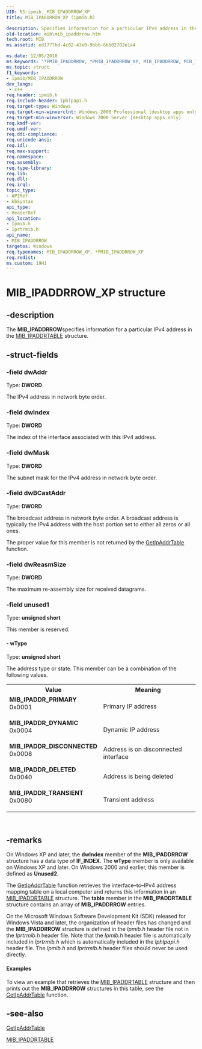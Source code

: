 ```yaml
---
UID: NS:ipmib._MIB_IPADDRROW_XP
title: MIB_IPADDRROW_XP (ipmib.h)

description: Specifies information for a particular IPv4 address in the MIB_IPADDRTABLE structure.
old-location: mib\mib_ipaddrrow.htm
tech.root: MIB
ms.assetid: ed1777bd-4c02-43e0-9bbb-6bb02702e1a4

ms.date: 12/05/2018
ms.keywords: '*PMIB_IPADDRROW, *PMIB_IPADDRROW_XP, MIB_IPADDRROW, MIB_IPADDRROW structure [MIB], MIB_IPADDRROW_XP, MIB_IPADDR_DELETED, MIB_IPADDR_DISCONNECTED, MIB_IPADDR_DYNAMIC, MIB_IPADDR_PRIMARY, MIB_IPADDR_TRANSIENT, PMIB_IPADDRROW, PMIB_IPADDRROW structure pointer [MIB], _mpr_mib_ipaddrrow, ipmib/MIB_IPADDRROW, ipmib/PMIB_IPADDRROW, iprtrmib/MIB_IPADDRROW, iprtrmib/PMIB_IPADDRROW, mib.mib_ipaddrrow, rras.mib_ipaddrrow'
ms.topic: struct
f1_keywords:
- ipmib/MIB_IPADDRROW
dev_langs:
 - c++
req.header: ipmib.h
req.include-header: Iphlpapi.h
req.target-type: Windows
req.target-min-winverclnt: Windows 2000 Professional [desktop apps only]
req.target-min-winversvr: Windows 2000 Server [desktop apps only]
req.kmdf-ver: 
req.umdf-ver: 
req.ddi-compliance: 
req.unicode-ansi: 
req.idl: 
req.max-support: 
req.namespace: 
req.assembly: 
req.type-library: 
req.lib: 
req.dll: 
req.irql: 
topic_type:
- APIRef
- kbSyntax
api_type:
- HeaderDef
api_location:
- Ipmib.h
- Iprtrmib.h
api_name:
- MIB_IPADDRROW
targetos: Windows
req.typenames: MIB_IPADDRROW_XP, *PMIB_IPADDRROW_XP
req.redist: 
ms.custom: 19H1
---
```


# MIB_IPADDRROW_XP structure


## -description


The 
<b>MIB_IPADDRROW</b>specifies information for a particular IPv4 address in the <a href="https://docs.microsoft.com/windows/desktop/api/ipmib/ns-ipmib-mib_ipaddrtable">MIB_IPADDRTABLE</a> structure.


## -struct-fields




### -field dwAddr

Type: <b>DWORD</b>

The IPv4 address in network byte order.


### -field dwIndex

Type: <b>DWORD</b>

The index of the interface associated with this IPv4 address.


### -field dwMask

Type: <b>DWORD</b>

The subnet mask for the IPv4 address in network byte order.


### -field dwBCastAddr

Type: <b>DWORD</b>

The broadcast address in network byte order. A broadcast address is typically the IPv4 address with the host portion set to either all zeros or all ones.

The proper value for this member is not returned by the <a href="https://docs.microsoft.com/windows/desktop/api/iphlpapi/nf-iphlpapi-getipaddrtable">GetIpAddrTable</a> function.


### -field dwReasmSize

Type: <b>DWORD</b>

The maximum re-assembly size for received datagrams.


### -field unused1

Type: <b>unsigned short</b>

This member is reserved.


#### - wType

Type: <b>unsigned short</b>

The address type or state. This member can be a  combination of the following values.

<table>
<tr>
<th>Value</th>
<th>Meaning</th>
</tr>
<tr>
<td width="40%"><a id="MIB_IPADDR_PRIMARY"></a><a id="mib_ipaddr_primary"></a><dl>
<dt><b>MIB_IPADDR_PRIMARY</b></dt>
<dt>0x0001</dt>
</dl>
</td>
<td width="60%">
Primary IP address

</td>
</tr>
<tr>
<td width="40%"><a id="MIB_IPADDR_DYNAMIC"></a><a id="mib_ipaddr_dynamic"></a><dl>
<dt><b>MIB_IPADDR_DYNAMIC</b></dt>
<dt>0x0004</dt>
</dl>
</td>
<td width="60%">
Dynamic IP address

</td>
</tr>
<tr>
<td width="40%"><a id="MIB_IPADDR_DISCONNECTED"></a><a id="mib_ipaddr_disconnected"></a><dl>
<dt><b>MIB_IPADDR_DISCONNECTED</b></dt>
<dt>0x0008</dt>
</dl>
</td>
<td width="60%">
Address is on disconnected interface

</td>
</tr>
<tr>
<td width="40%"><a id="MIB_IPADDR_DELETED"></a><a id="mib_ipaddr_deleted"></a><dl>
<dt><b>MIB_IPADDR_DELETED</b></dt>
<dt>0x0040</dt>
</dl>
</td>
<td width="60%">
Address is being deleted

</td>
</tr>
<tr>
<td width="40%"><a id="MIB_IPADDR_TRANSIENT"></a><a id="mib_ipaddr_transient"></a><dl>
<dt><b>MIB_IPADDR_TRANSIENT</b></dt>
<dt>0x0080</dt>
</dl>
</td>
<td width="60%">
Transient address

</td>
</tr>
</table>
 


## -remarks



On Windows XP and later, the <b>dwIndex</b> member of the <b>MIB_IPADDRROW</b> structure has a data type of <b>IF_INDEX</b>. The <b>wType</b> member is only available  on Windows XP and later. On Windows 2000 and earlier, this member is defined as <b>Unused2</b>.

The <a href="https://docs.microsoft.com/windows/desktop/api/iphlpapi/nf-iphlpapi-getipaddrtable">GetIpAddrTable</a> function retrieves the interface–to–IPv4 address mapping table on a local computer and returns this information in an <a href="https://docs.microsoft.com/windows/desktop/api/ipmib/ns-ipmib-mib_ipaddrtable">MIB_IPADDRTABLE</a> structure. The <b>table</b> member in the <b>MIB_IPADDRTABLE</b> structure contains an array of <b>MIB_IPADDRROW</b> entries.

On the Microsoft Windows Software Development Kit (SDK) released for Windows Vista and later, the organization of header files has changed and the <b>MIB_IPADDRROW</b> structure is defined in the <i>Ipmib.h</i> header file not in the <i>Iprtrmib.h</i> header file. Note that the <i>Ipmib.h</i> header file is automatically included in <i>Iprtrmib.h</i> which is automatically included in the <i>Iphlpapi.h</i> header file. The  <i>Ipmib.h</i> and <i>Iprtrmib.h</i> header files should never be used directly.


#### Examples

To view an example that retrieves the <a href="https://docs.microsoft.com/windows/desktop/api/ipmib/ns-ipmib-mib_ipaddrtable">MIB_IPADDRTABLE</a> structure and then prints out the <b>MIB_IPADDRROW</b> structures in this table, see the <a href="https://docs.microsoft.com/windows/desktop/api/iphlpapi/nf-iphlpapi-getipaddrtable">GetIpAddrTable</a> function.

<div class="code"></div>



## -see-also




<a href="https://docs.microsoft.com/windows/desktop/api/iphlpapi/nf-iphlpapi-getipaddrtable">GetIpAddrTable</a>



<a href="https://docs.microsoft.com/windows/desktop/api/ipmib/ns-ipmib-mib_ipaddrtable">MIB_IPADDRTABLE</a>
 

 

